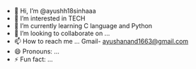 - 👋 Hi, I’m @ayushh18sinhaaa
- 👀 I’m interested in TECH
- 🌱 I’m currently learning C language and Python
- 💞️ I’m looking to collaborate on ...
- 📫 How to reach me ... Gmail- ayushanand1663@gmail.com
- 😄 Pronouns: ...
- ⚡ Fun fact: ...  

<!---
ayushh18sinhaaa/ayushh18sinhaaa is a ✨ special ✨ repository because its `README.md` (this file) appears on your GitHub profile.
You can click the Preview link to take a look at your changes.
--->
 
